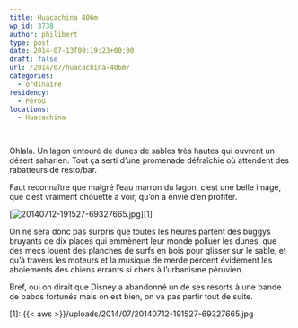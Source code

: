 ```yaml
---
title: Huacachina 406m
wp_id: 3738
author: philibert
type: post
date: 2014-07-13T00:19:23+00:00
draft: false
url: /2014/07/huacachina-406m/
categories:
  - ordinaire
residency:
  - Pérou
locations:
  - Huacachina

---
```

Ohlala. Un lagon entouré de dunes de sables très hautes qui ouvrent un désert saharien. Tout ça serti d&rsquo;une promenade défraîchie où attendent des rabatteurs de resto/bar. 

Faut reconnaître que malgré l&rsquo;eau marron du lagon, c&rsquo;est une belle image, que c&rsquo;est vraiment chouette à voir, qu&rsquo;on a envie d&rsquo;en profiter. 

[<img src="{{< aws >}}/uploads/2014/07/20140712-191527-69327665.jpg" alt="20140712-191527-69327665.jpg" class="alignnone size-full" />][1]

On ne sera donc pas surpris que toutes les heures partent des buggys bruyants de dix places qui emmènent leur monde polluer les dunes, que des mecs louent des planches de surfs en bois pour glisser sur le sable, et qu&rsquo;à travers les moteurs et la musique de merde percent évidement les aboiements des chiens errants si chers à l&rsquo;urbanisme péruvien.

Bref, oui on dirait que Disney a abandonné un de ses resorts à une bande de babos fortunés mais on est bien, on va pas partir tout de suite.

 [1]: {{< aws >}}/uploads/2014/07/20140712-191527-69327665.jpg